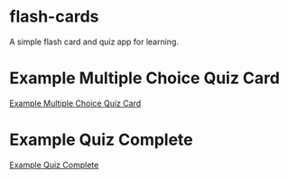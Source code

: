 # flash-cards

A simple flash card and quiz app for learning.

# Example Multiple Choice Quiz Card
[Example Multiple Choice Quiz Card](public/images/card-multi.png)

# Example Quiz Complete
[Example Quiz Complete](public/images/quiz-complete.png)
